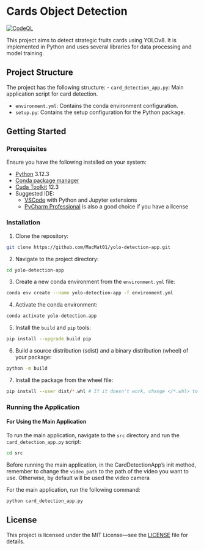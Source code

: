 # Cards Object Detection

[![CodeQL](https://github.com/MacMat01/cards-object-detection/actions/workflows/codeql.yml/badge.svg)](https://github.com/MacMat01/cards-object-detection/actions/workflows/codeql.yml)

This project aims to detect strategic fruits cards using YOLOv8. It is implemented in Python and uses several libraries
for data processing and model training.

## Project Structure

The project has the following structure:
      - `card_detection_app.py`: Main application script for card detection.
- `environment.yml`: Contains the conda environment configuration.
- `setup.py`: Contains the setup configuration for the Python package.

## Getting Started

### Prerequisites

Ensure you have the following installed on your system:

- [Python](https://www.python.org/downloads/) 3.12.3
- [Conda package manager](https://www.anaconda.com/download)
- [Cuda Toolkit](https://developer.nvidia.com/cuda-toolkit-archive) 12.3
- Suggested IDE:
  - [VSCode](https://code.visualstudio.com/Download) with Python and Jupyter extensions
  - [PyCharm Professional](https://www.jetbrains.com/pycharm/download/?section=windows) is also a good choice if you
    have a license

### Installation

1. Clone the repository:

```bash
git clone https://github.com/MacMat01/yolo-detection-app.git
```

2. Navigate to the project directory:

```bash
cd yolo-detection-app
```

3. Create a new conda environment from the `environment.yml` file:

```bash
conda env create --name yolo-detection-app -f environment.yml
```

4. Activate the conda environment:

```bash
conda activate yolo-detection.app
```

5. Install the `build` and `pip` tools:

```bash
pip install --upgrade build pip
```

6. Build a source distribution (sdist) and a binary distribution (wheel) of your package:

```bash
python -m build
```

7. Install the package from the wheel file:

```bash
pip install --user dist/*.whl # If it doesn't work, change </*.whl> to the name of the wheel file generated in step 6
```

### Running the Application

#### For Using the Main Application

To run the main application, navigate to the `src` directory and run the `card_detection_app.py` script:

```bash
cd src
```

Before running the main application, in the CardDetectionApp’s init method,
remember to change the `video_path` to the path of the video you want to use.
Otherwise, by default will be used the video camera

For the main application, run the following command:
```bash
python card_detection_app.py
```

## License

This project is licensed under the MIT License—see the [LICENSE](LICENSE) file for details.
